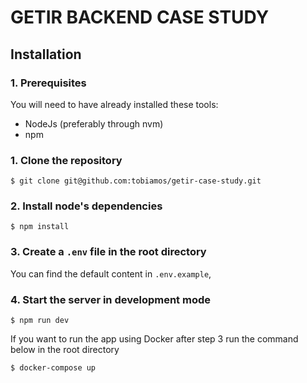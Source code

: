 # GETIR BACKEND CASE STUDY

## Installation

### 1. Prerequisites

You will need to have already installed these tools:

 - NodeJs (preferably through nvm)
 - npm 

### 1. Clone the repository

	$ git clone git@github.com:tobiamos/getir-case-study.git

### 2. Install node's dependencies

	$ npm install

### 3. Create a `.env` file in the root directory

You can find the default content in `.env.example`, 

### 4. Start the server in development mode

	$ npm run dev


If you want to run the app using Docker after step 3 run the command below in the root directory


	$ docker-compose up
